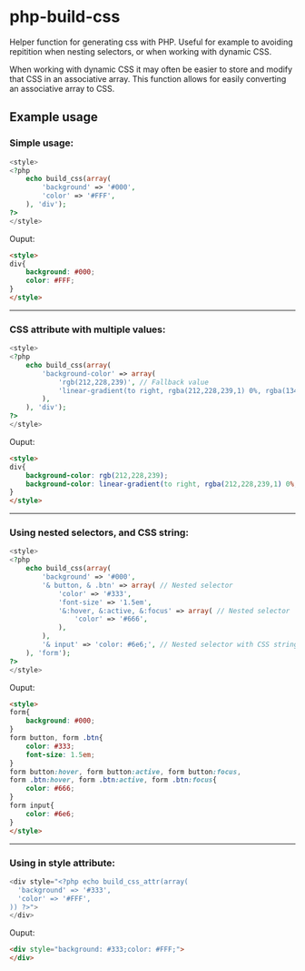 # php-build-css
Helper function for generating css with PHP.
Useful for example to avoiding repitition when nesting selectors, or when working with dynamic CSS.

When working with dynamic CSS it may often be easier to store and modify that CSS in an associative array.
This function allows for easily converting an associative array to CSS.

## Example usage

### Simple usage:
```php
<style>
<?php
	echo build_css(array(
		'background' => '#000',
		'color' => '#FFF',
	), 'div');
?>
</style>
```
Ouput:
```html
<style>
div{
	background: #000;
	color: #FFF;
}
</style>
```
---
### CSS attribute with multiple values:
```php
<style>
<?php
	echo build_css(array(
		'background-color' => array(
			'rgb(212,228,239)', // Fallback value
			'linear-gradient(to right, rgba(212,228,239,1) 0%, rgba(134,174,204,1) 100%)'
		),
	), 'div');
?>
</style>
```
Ouput:
```html
<style>
div{
	background-color: rgb(212,228,239);
	background-color: linear-gradient(to right, rgba(212,228,239,1) 0%, rgba(134,174,204,1) 100%);
}
</style>
```
---
### Using nested selectors, and CSS string:
```php
<style>
<?php
	echo build_css(array(
		'background' => '#000',
		'& button, & .btn' => array( // Nested selector
			'color' => '#333',
			'font-size' => '1.5em',
			'&:hover, &:active, &:focus' => array( // Nested selector
				'color' => '#666',
			),
		),
		'& input' => 'color: #6e6;', // Nested selector with CSS string
	), 'form');
?>
</style>
```
Ouput:
```html
<style>
form{
	background: #000;
}
form button, form .btn{
	color: #333;
	font-size: 1.5em;
}
form button:hover, form button:active, form button:focus,
form .btn:hover, form .btn:active, form .btn:focus{
	color: #666;
}
form input{
	color: #6e6;
}
</style>
```
---
### Using in style attribute:
```php
<div style="<?php echo build_css_attr(array(
  'background' => '#333',
  'color' => '#FFF',
)) ?>">
</div>
```
Ouput:
```html
<div style="background: #333;color: #FFF;">
</div>
```